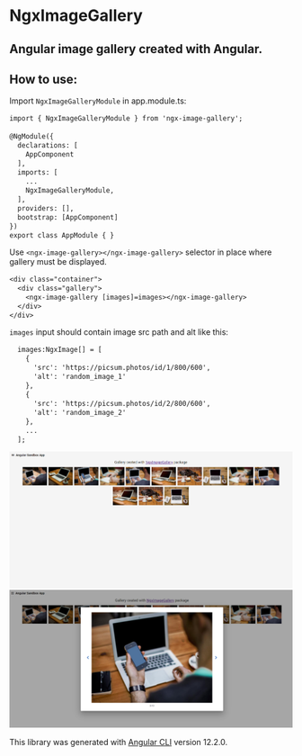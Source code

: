 # NgxImageGallery

## Angular image gallery created with Angular.

## How to use:

Import `NgxImageGalleryModule` in app.module.ts:
```
import { NgxImageGalleryModule } from 'ngx-image-gallery';

@NgModule({
  declarations: [
    AppComponent
  ],
  imports: [
    ...
    NgxImageGalleryModule,
  ],
  providers: [],
  bootstrap: [AppComponent]
})
export class AppModule { }
```
Use `<ngx-image-gallery></ngx-image-gallery>` selector in place where gallery must be displayed.
```
<div class="container">
  <div class="gallery">
    <ngx-image-gallery [images]=images></ngx-image-gallery>
  </div>
</div>
```

`images` input should contain image src path and alt like this:
```
  images:NgxImage[] = [
    {
      'src': 'https://picsum.photos/id/1/800/600',
      'alt': 'random_image_1'
    },
    {
      'src': 'https://picsum.photos/id/2/800/600',
      'alt': 'random_image_2'
    },
    ...
  ];
```

![Gallery](https://raw.githubusercontent.com/marcingryczon/ngx-image-gallery/master/redme-images/readme_img_1.png)
![Gallery item](https://raw.githubusercontent.com/marcingryczon/ngx-image-gallery/master/redme-images/readme_img_2.png)

This library was generated with [Angular CLI](https://github.com/angular/angular-cli) version 12.2.0.
